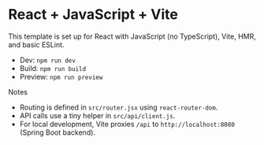 # React + JavaScript + Vite

This template is set up for React with JavaScript (no TypeScript), Vite, HMR, and basic ESLint.

- Dev: `npm run dev`
- Build: `npm run build`
- Preview: `npm run preview`

Notes
- Routing is defined in `src/router.jsx` using `react-router-dom`.
- API calls use a tiny helper in `src/api/client.js`.
- For local development, Vite proxies `/api` to `http://localhost:8080` (Spring Boot backend).
